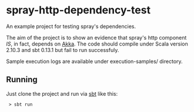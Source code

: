spray-http-dependency-test
==========================

An example project for testing spray's dependencies.

The aim of the project is to show an evidence that spray's http component *IS*, in fact, depends on [Akka](http://akka.io). The code should compile under Scala version 2.10.3 and sbt 0.13.1 but fail to run successfuly.

Sample execution logs are available under execution-samples/ directory.

Running
-----------
Just clone the project and run via [sbt](http://www.scala-sbt.org) like this:

``` > sbt run```
